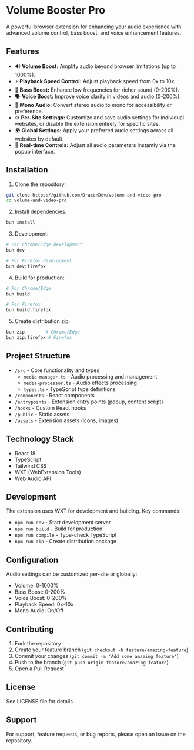 # Volume Booster Pro

A powerful browser extension for enhancing your audio experience with advanced volume control, bass boost, and voice enhancement features.

## Features

-   🔊 **Volume Boost:** Amplify audio beyond browser limitations (up to 1000%).
-   ⚡ **Playback Speed Control:** Adjust playback speed from 0x to 10x.
-   🎵 **Bass Boost:** Enhance low frequencies for richer sound (0-200%).
-   🗣️ **Voice Boost:** Improve voice clarity in videos and audio (0-200%).
-   🎯 **Mono Audio:** Convert stereo audio to mono for accessibility or preference.
-   ⚙️ **Per-Site Settings:** Customize and save audio settings for individual websites, or disable the extension entirely for specific sites.
-   🌍 **Global Settings:** Apply your preferred audio settings across all websites by default.
-   🔄 **Real-time Controls:** Adjust all audio parameters instantly via the popup interface.

## Installation

1. Clone the repository:

```bash
git clone https://github.com/DraconDev/volume-and-video-pro
cd volume-and-video-pro
```

2. Install dependencies:

```bash
bun install
```

3. Development:

```bash
# For Chrome/Edge development
bun dev

# For Firefox development
bun dev:firefox
```

4. Build for production:

```bash
# For Chrome/Edge
bun build

# For Firefox
bun build:firefox
```

5. Create distribution zip:

```bash
bun zip        # Chrome/Edge
bun zip:firefox # Firefox
```

## Project Structure

- `/src` - Core functionality and types
  - `media-manager.ts` - Audio processing and management
  - `media-processor.ts` - Audio effects processing
  - `types.ts` - TypeScript type definitions
- `/components` - React components
- `/entrypoints` - Extension entry points (popup, content script)
- `/hooks` - Custom React hooks
- `/public` - Static assets
- `/assets` - Extension assets (icons, images)

## Technology Stack

- React 18
- TypeScript
- Tailwind CSS
- WXT (WebExtension Tools)
- Web Audio API

## Development

The extension uses WXT for development and building. Key commands:

- `npm run dev` - Start development server
- `npm run build` - Build for production
- `npm run compile` - Type-check TypeScript
- `npm run zip` - Create distribution package

## Configuration

Audio settings can be customized per-site or globally:

- Volume: 0-1000%
- Bass Boost: 0-200%
- Voice Boost: 0-200%
- Playback Speed: 0x-10x
- Mono Audio: On/Off

## Contributing

1. Fork the repository
2. Create your feature branch (`git checkout -b feature/amazing-feature`)
3. Commit your changes (`git commit -m 'Add some amazing feature'`)
4. Push to the branch (`git push origin feature/amazing-feature`)
5. Open a Pull Request

## License

See LICENSE file for details

## Support

For support, feature requests, or bug reports, please open an issue on the repository.
